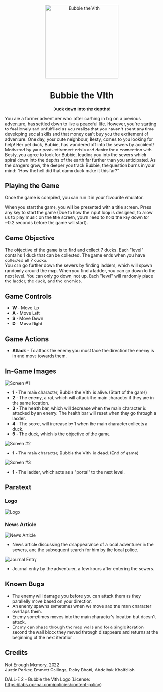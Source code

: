 <div align="center">
  <img src="./manualImgs/duck.jpg", alt="Bubbie the VIth", height="240" width="240"/>
</div>

# <div align="center">Bubbie the VIth</div>
<div align="center">
  <strong>Duck down into the depths!</strong>
</div>

You are a former adventurer who, after cashing in big on a previous adventure, has settled down to live a peaceful life. However, you're starting to feel lonely and unfulfilled as you realize that you haven't spent any time developing social skills and that money can't buy you the excitement of adventure. One day, your cute neighbour, Besty, comes to you looking for help! Her pet duck, Bubbie, has wandered off into the sewers by accident! Motivated by your post-retirement crisis and desire for a connection with Besty, you agree to look for Bubbie, leading you into the sewers which spiral down into the depths of the earth far further than you anticipated. As the dangers grow, the deeper you track Bubbie, the question burns in your mind: "How the hell did that damn duck make it this far?"

## Playing the Game
Once the game is compiled, you can run it in your favourite emulator.  

When you start the game, you will be presented with a title screen. Press any key to start the game (Due to how the input loop is designed, to allow us to play music on the title screen, you'll need to hold the key down for ~0.2 seconds before the game will start).

## Game Objective
The objective of the game is to find and collect 7 ducks. Each "level" contains 1 duck that can be collected. The game ends when you have collected all 7 ducks.  
You can go further down the sewers by finding ladders, which will spawn randomly around the map. When you find a ladder, you can go down to the next level. You can only go down, not up. Each "level" will randomly place the ladder, the duck, and the enemies.

## Game Controls
* **W** - Move Up
* **A** - Move Left
* **S** - Move Down
* **D** - Move Right

## Game Actions
* **Attack** - To attack the enemy you must face the direction the enemy is in and move towards them.

## In-Game Images
![Screen #1](./manualImgs/pic1.png)
* **1** - The main character, Bubbie the VIth, is alive. (Start of the game)
* **2** - The enemy, a rat, which will attack the main character if they are in the same location.
* **3** - The health bar, which will decrease when the main character is attacked by an enemy. The health bar will reset when they go through a ladder.
* **4** - The score, will increase by 1 when the main character collects a duck.
* **5** - The duck, which is the objective of the game. 

![Screen #2](./manualImgs/pic2.png)
* **1** - The main character, Bubbie the VIth, is dead. (End of game)

![Screen #3](./manualImgs/pic3.png)
* **1** - The ladder, which acts as a "portal" to the next level.

## Paratext 
### Logo
![Logo](./manualImgs/duck.jpg)

### News Article
![News Article](./manualImgs/newspaper.jpg)
* News article discussing the disappearance of a local adventurer in the sewers, and the subsequent search for him by the local police.

![Journal Entry](./manualImgs/journalentry.jpg)
* Journal entry by the adventurer, a few hours after entering the sewers.

## Known Bugs
* The enemy will damage you before you can attack them as they parallelly move based on your direction.
* An enemy spawns sometimes when we move and the main character overlaps them.
* Enemy sometimes moves into the main character's location but doesn't attack.
* Enemy can phase through the map walls and for a single iteration second the wall block they moved through disappears and returns at the beginning of the next iteration.

## Credits
Not Enough Memory, 2022  
Justin Parker, Emmett Collings, Ricky Bhatti, Abdelhak Khalfallah

DALL-E 2 - Bubbie the VIth Logo (License: https://labs.openai.com/policies/content-policy)